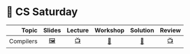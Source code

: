 # 💾 CS Saturday

Topic | Slides | Lecture | Workshop | Solution | Review
-----:|:------:|:-------:|:--------:|:--------:|:-----:
Compilers | [🖼️][cs-1a] | [📺][cs-1b] | [🤝][cs-1c] | [👾][cs-1d] | [📺][cs-1e]

[cs-1a]: 1-compilers/Compilers.pdf
[cs-1b]: https://youtu.be/-P-u4i2YiT4
[cs-1c]: https://learn.fullstackacademy.com/workshop/5a982002dac06d000412bf10/landing
[cs-1d]: 1-compilers
[cs-1e]: https://youtu.be/0CyP_N4rzx0
